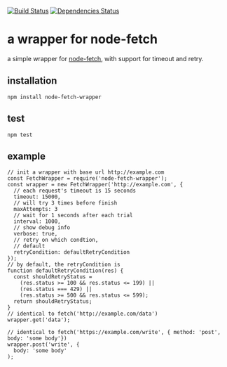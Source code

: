 [![Build Status](https://travis-ci.org/codehubio/node-fetch-wrapper.svg?branch=master)](https://travis-ci.org/codehubio/node-fetch-wrapper)
[![Dependencies Status](https://david-dm.org/codehubio/node-fetch-wrapper/status.png)](https://david-dm.org/codehubio/node-fetch-wrapper)
# a wrapper for node-fetch

a simple wrapper for [node-fetch](https://www.npmjs.com/package/node-fetch), with support for timeout and retry.

## installation
```npm install node-fetch-wrapper```

## test
```npm test```

## example

```
// init a wrapper with base url http://example.com 
const FetchWrapper = require('node-fetch-wrapper');
const wrapper = new FetchWrapper('http://example.com', {
  // each request's timeout is 15 seconds
  timeout: 15000,
  // will try 3 times before finish
  maxAttempts: 3
  // wait for 1 seconds after each trial
  interval: 1000,
  // show debug info
  verbose: true,
  // retry on which condtion,
  // default
  retryCondition: defaultRetryCondition
});
// by default, the retryCondition is
function defaultRetryCondition(res) {
  const shouldRetryStatus =
    (res.status >= 100 && res.status <= 199) ||
    (res.status === 429) ||
    (res.status >= 500 && res.status <= 599);
  return shouldRetryStatus;
}
// identical to fetch('http://example.com/data')
wrapper.get('data');

// identical to fetch('https://example.com/write', { method: 'post', body: 'some body'})
wrapper.post('write', {
  body: 'some body'
);

```
